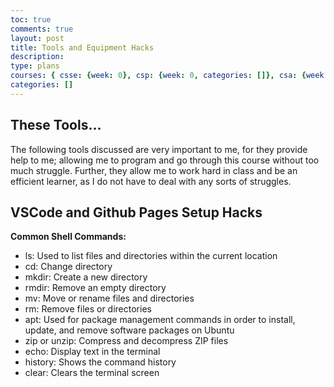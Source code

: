 ```yaml
---
toc: true
comments: true
layout: post
title: Tools and Equipment Hacks
description: 
type: plans
courses: { csse: {week: 0}, csp: {week: 0, categories: []}, csa: {week: 0} }
categories: []
---
```


## These Tools...

The following tools discussed are very important to me, for they provide help to me; allowing me to program and go through this course without too much struggle. Further, they allow me to work hard in class and be an efficient learner, as I do not have to deal with any sorts of struggles.

## VSCode and Github Pages Setup Hacks

**Common Shell Commands:**

- ls: Used to list files and directories within the current location
- cd: Change directory
- mkdir: Create a new directory
- rmdir: Remove an empty directory
- mv: Move or rename files and directories
- rm: Remove files or directories
- apt: Used for package management commands in order to install, update, and remove software packages on Ubuntu
- zip or unzip: Compress and decompress ZIP files
- echo: Display text in the terminal
- history: Shows the command history
- clear: Clears the terminal screen